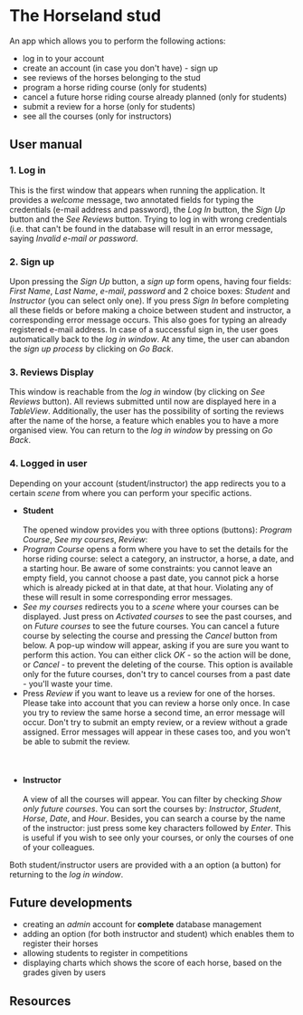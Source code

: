 # The Horseland stud
An app which allows you to perform the following actions: 
  * log in to your account
  * create an account (in case you don't have) - sign up
  * see reviews of the horses belonging to the stud
  * program a horse riding course (only for students)
  * cancel a future horse riding course already planned (only for students)
  * submit a review for a horse (only for students)
  * see all the courses (only for instructors)

## User manual
### 1. Log in
This is the first window that appears when running the application. It provides a *welcome* message, two annotated fields for typing the credentials (e-mail address and password), the *Log In* button, the *Sign Up* button and the *See Reviews* button. Trying to log in with wrong credentials (i.e. that can't be found in the database will result in an error message, saying *Invalid e-mail or password*.
### 2. Sign up 
Upon pressing the *Sign Up* button, a *sign up* form opens, having four fields: *First Name*, *Last Name*, *e-mail*, *password* and 2 choice boxes: *Student* and *Instructor* (you can select only one). If you press *Sign In* before completing all these fields or before making a choice between student and instructor, a corresponding error message occurs. This also goes for typing an already registered e-mail address. In case of a successful sign in, the user goes automatically back to the *log in window*. At any time, the user can abandon the *sign up process* by clicking on *Go Back*.
### 3. Reviews Display
This window is reachable from the *log in* window (by clicking on *See Reviews* button). All reviews submitted until now are displayed here in a *TableView*. Additionally, the user has the possibility of sorting the reviews after the name of the horse, a feature which enables you to have a more organised view. You can return to the *log in window* by pressing on *Go Back*.
### 4. Logged in user
Depending on your account (student/instructor) the app redirects you to a certain *scene* from where you can perform your specific actions.
 * **Student**<br></br>
The opened window provides you with three options (buttons): *Program Course*, *See my courses*, *Review*:
 * *Program Course* opens a form where you have to set the details for the horse riding course: select a category, an instructor, a horse, a date, and a starting hour. Be aware of some constraints: you cannot leave an empty field, you cannot choose a past date, you cannot pick a horse which is already picked at in that date, at that hour. Violating any of these will result in some corresponding error messages.
 * *See my courses* redirects you to a *scene* where your courses can be displayed. Just press on *Activated courses* to see the past courses, and on *Future courses* to see the future courses. You can cancel a future course by selecting the course and pressing the *Cancel* button from below. A pop-up window will appear, asking if you are sure you want to perform this action. You can either click *OK* - so the action will be done, or *Cancel* - to prevent the deleting of the course. This option is available only for the future courses, don't try to cancel courses from a past date - you'll waste your time.
 * Press *Review* if you want to leave us a review for one of the horses. Please take into account that you can review a horse only once. In case you try to review the same horse a second time, an error message will occur. Don't try to submit an empty review, or a review without a grade assigned. Error messages will appear in these cases too, and you won't be able to submit the review.
<br></br>
<br></br>
 * **Instructor**<br></br>
A view of all the courses will appear. You can filter by checking *Show only future courses*. You can sort the courses by: *Instructor*, *Student*, *Horse*, *Date*, and *Hour*. Besides, you can search a course by the name of the instructor: just press some key characters followed by *Enter*. This is useful if you wish to see only your courses, or only the courses of one of your colleagues.

Both student/instructor users are provided with a an option (a button) for returning to the *log in window*.

## Future developments
* creating an *admin* account for **complete** database management
* adding an option (for both instructor and student) which enables them to register their horses
* allowing students to register in competitions
* displaying charts which shows the score of each horse, based on the grades given by users

## Resources
